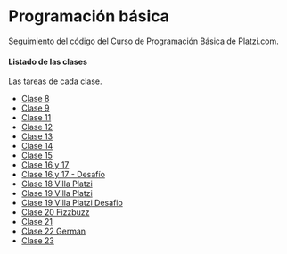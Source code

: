 # Programación básica
Seguimiento del código del Curso de Programación Básica de Platzi.com.

#### Listado de las clases
Las tareas de cada clase.
- [Clase 8](https://germanfica.github.io/pb-training/clase_8 "Clase 8")
- [Clase 9](https://germanfica.github.io/pb-training/clase_ "Clase 9")
- [Clase 11](https://germanfica.github.io/pb-training/clase_11 "Clase 11")
- [Clase 12](https://germanfica.github.io/pb-training/clase_12 "Clase 12")
- [Clase 13](https://germanfica.github.io/pb-training/clase_13 "Clase 13")
- [Clase 14](https://germanfica.github.io/pb-training/clase_14 "Clase 14")
- [Clase 15](https://germanfica.github.io/pb-training/clase_15 "Clase 15")
- [Clase 16 y 17](https://germanfica.github.io/pb-training/clase_16_y_17 "Clase 16 y 17")
- [Clase 16 y 17 - Desafío](https://germanfica.github.io/pb-training/clase_16_y_17_desafio "Clase 16 y 17 - Desafio")
- [Clase 18 Villa Platzi](https://germanfica.github.io/pb-training/clase_18_villa_platzi "Clase 18 Villa Platzi")
- [Clase 19 Villa Platzi](https://germanfica.github.io/pb-training/clase_19_villa_platzi "Clase 19 Villa Platzi")
- [Clase 19 Villa Platzi Desafio](https://germanfica.github.io/pb-training/clase_19_villa_platzi_desafio "Clase 19 Villa Platzi Desafio")
- [Clase 20 Fizzbuzz](https://germanfica.github.io/pb-training/clase_20_fizzbuzz "Clase 20 Fizzbuzz")
- [Clase 21](https://germanfica.github.io/pb-training/clase_21 "Clase 21")
- [Clase 22 German](https://germanfica.github.io/pb-training/clase_22_german "Clase 22 German")
- [Clase 23](https://germanfica.github.io/pb-training/clase_23 "Clase 23")
